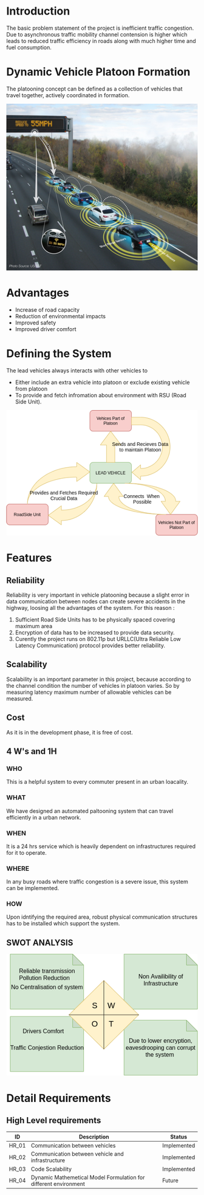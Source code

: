 # Introduction

The basic problem statement of the project is inefficient traffic congestion. Due to asynchronous traffic mobility channel contension is higher which leads to reduced traffic efficiency in roads along with much higher time and fuel consumption.

# Dynamic Vehicle Platoon Formation

The platooning concept can be defined as a collection of vehicles
that travel together, actively coordinated in formation.

<img src = "Platooning_Back_022414_Final_noTpye.jpg" alt = "Platooning Image">

# Advantages

* Increase of road capacity
* Reduction of environmental impacts
* Improved safety
* Improved driver comfort

# Defining the System

The lead vehicles always interacts with other vehicles to 
* Either include an extra vehicle into platoon or exclude existing vehicle from platoon
* To provide and fetch infromation about environment with RSU (Road Side Unit).
<img src = "SDLC.png" alt = "System">

# Features
## Reliability
Reliability is very important in vehicle platooning because a slight error in data communication between nodes can create severe accidents in the highway, loosing all the advantages of the system. For this reason :

1. Sufficient Road Side Units has to be physically spaced covering maximum area
2. Encryption of data has to be increased to provide data security.
3. Curently the project runs on 802.11p but URLLC(Ultra Reliable Low Latency Communication) protocol provides better reliability.

## Scalability 

Scalability is an important parameter in this project, because according to the channel condition the number of vehicles in platoon varies. So by measuring latency maximum number of allowable vehicles can be measured.

## Cost
As it is in the development phase, it is free of cost.

## 4 W's and 1H

### WHO
This is a helpful system to every commuter present in an urban loacality.
### WHAT
We have designed an automated paltooning system that can travel efficiently in a urban network.
### WHEN
It is a 24 hrs service which is heavily dependent on infrastructures required for it to operate.
### WHERE
In any busy roads where traffic congestion is a severe issue, this system can be implemented.
### HOW
Upon idntifying the required area, robust physical communication structures has to be installed which support the system.

## SWOT ANALYSIS 

<img src = "SWOT.png" alt = "SWOT Analysis" >

# Detail Requirements

## High Level requirements

| ID | Description | Status |
|----|------------|---------|
|HR_01| Communication between vehicles| Implemented|
|HR_02| Communication between vehicle and infrastructure| Implemented|
|HR_03| Code Scalability| Implemented|
|HR_04| Dynamic Mathemetical Model Formulation for different environment | Future| 